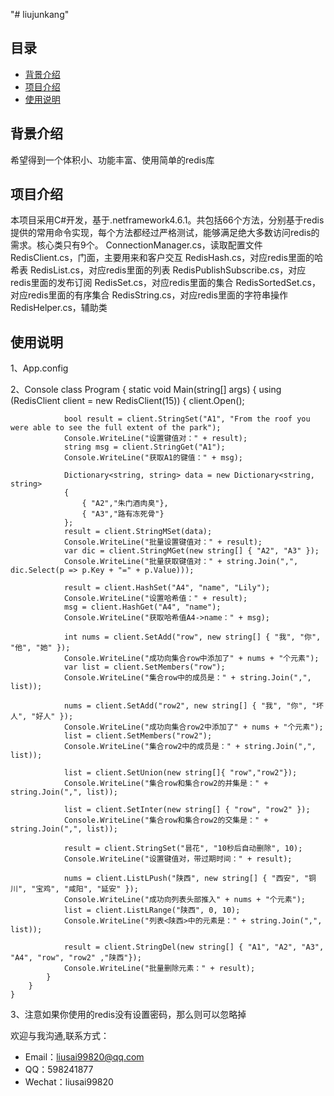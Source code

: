 "# liujunkang" 

 ## 目录
* [背景介绍](#背景介绍)
* [项目介绍](#项目介绍)
* [使用说明](#使用说明)

 
<a name="背景介绍"></a>
## 背景介绍
 
希望得到一个体积小、功能丰富、使用简单的redis库
 
<a name="项目介绍"></a>
## 项目介绍
 
本项目采用C#开发，基于.netframework4.6.1。共包括66个方法，分别基于redis提供的常用命令实现，每个方法都经过严格测试，能够满足绝大多数访问redis的需求。核心类只有9个。
ConnectionManager.cs，读取配置文件
RedisClient.cs，门面，主要用来和客户交互
RedisHash.cs，对应redis里面的哈希表
RedisList.cs，对应redis里面的列表
RedisPublishSubscribe.cs，对应redis里面的发布订阅
RedisSet.cs，对应redis里面的集合
RedisSortedSet.cs，对应redis里面的有序集合
RedisString.cs，对应redis里面的字符串操作
RedisHelper.cs，辅助类
 
<a name="使用说明"></a>
## 使用说明
1、App.config
<?xml version="1.0" encoding="utf-8" ?>
<configuration>
  <connectionStrings>
    <add name="RedisExchangeHosts" connectionString="host=127.0.0.1;port=6379;password=123456" />
  </connectionStrings>
</configuration>
2、Console
    class Program
    {
        static void Main(string[] args)
        {
            using (RedisClient client = new RedisClient(15))
            {
                client.Open();

                bool result = client.StringSet("A1", "From the roof you were able to see the full extent of the park");
                Console.WriteLine("设置键值对：" + result);
                string msg = client.StringGet("A1");
                Console.WriteLine("获取A1的键值：" + msg);

                Dictionary<string, string> data = new Dictionary<string, string>
                {
                    { "A2","朱门酒肉臭"},
                    { "A3","路有冻死骨"}
                };
                result = client.StringMSet(data);
                Console.WriteLine("批量设置键值对：" + result);
                var dic = client.StringMGet(new string[] { "A2", "A3" });
                Console.WriteLine("批量获取键值对：" + string.Join(",", dic.Select(p => p.Key + "=" + p.Value)));

                result = client.HashSet("A4", "name", "Lily");
                Console.WriteLine("设置哈希值：" + result);
                msg = client.HashGet("A4", "name");
                Console.WriteLine("获取哈希值A4->name：" + msg);

                int nums = client.SetAdd("row", new string[] { "我", "你", "他", "她" });
                Console.WriteLine("成功向集合row中添加了" + nums + "个元素");
                var list = client.SetMembers("row");
                Console.WriteLine("集合row中的成员是：" + string.Join(",", list));

                nums = client.SetAdd("row2", new string[] { "我", "你", "坏人", "好人" });
                Console.WriteLine("成功向集合row2中添加了" + nums + "个元素");
                list = client.SetMembers("row2");
                Console.WriteLine("集合row2中的成员是：" + string.Join(",", list));

                list = client.SetUnion(new string[]{ "row","row2"});
                Console.WriteLine("集合row和集合row2的并集是：" + string.Join(",", list));

                list = client.SetInter(new string[] { "row", "row2" });
                Console.WriteLine("集合row和集合row2的交集是：" + string.Join(",", list));

                result = client.StringSet("昙花", "10秒后自动删除", 10);
                Console.WriteLine("设置键值对，带过期时间：" + result);

                nums = client.ListLPush("陕西", new string[] { "西安", "铜川", "宝鸡", "咸阳", "延安" });
                Console.WriteLine("成功向列表头部推入" + nums + "个元素");
                list = client.ListLRange("陕西", 0, 10);
                Console.WriteLine("列表<陕西>中的元素是：" + string.Join(",", list));

                result = client.StringDel(new string[] { "A1", "A2", "A3", "A4", "row", "row2" ,"陕西"});
                Console.WriteLine("批量删除元素：" + result);
            }
        }
    }
3、注意如果你使用的redis没有设置密码，那么则可以忽略掉
<add name="RedisExchangeHosts" connectionString="host=127.0.0.1;port=6379;" />
 




 
欢迎与我沟通,联系方式：
 

* Email：liusai99820@qq.com
* QQ：598241877
* Wechat：liusai99820
